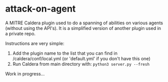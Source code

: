 # attack-on-agent
A MITRE Caldera plugin used to do a spanning of abilities on various agents (without using the API's).
It is a simplified version of another plugin used in a private repo.

Instructions are very simple:
1) Add the plugin name to the list that you can find in /caldera/conf/local.yml (or 'default.yml' if you don't have this one)
2) Run Caldera from main directory with: `python3 server.py --fresh`

Work in progress...
